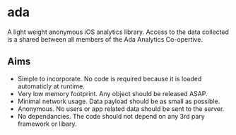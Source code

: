 ada
===

A light weight anonymous iOS analytics library. Access to the data collected is a shared between all members of the Ada Analytics Co-opertive.

## Aims

- Simple to incorporate. No code is required because it is loaded automaticly at runtime.
- Very low memory footprint. Any object should be released ASAP.
- Minimal network usage. Data payload should be as small as possible. 
- Anonymous. No users or app related data should be sent to the server.
- No dependancies. The code should not depend on any 3rd pary framework or libary.

